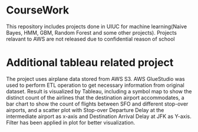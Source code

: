 # CourseWork
This repository includes projects done in UIUC for machine learning(Naive Bayes, HMM, GBM, Random Forest and some other projects). Projects relavant to AWS are not released due to confidential reason of school

# Additional tableau related project
The project uses airplane data stored from AWS S3. AWS GlueStudio was used to perform ETL operation to get necessary information from original dataset. Result is visualized by Tableau, including a symbol map to show the distinct count of the airlines that the destination airport accommodates, a bar chart to show the count of flights between SFO and different stop-over airports, and a scatter plot with Stop-over Departure Delay at the intermediate airport as x-axis and Destination Arrival Delay at JFK as Y-axis. Filter has been applied in plot for better visualization.
